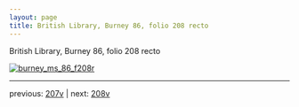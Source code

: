 ```yaml
---
layout: page
title: British Library, Burney 86, folio 208 recto
---
```


British Library, Burney 86, folio 208 recto

[![burney_ms_86_f208r](http://www.homermultitext.org/iipsrv?IIIF=/project/homer/pyramidal/deepzoom/bl/burney86imgs/v1/burney_ms_86_f208r.tif/full/800,/0/default.jpg)](http://www.homermultitext.org/ict2/?urn=urn:cite2:bl:burney86imgs.v1:burney_ms_86_f208r) 

---

previous:  [207v](../207v/) | next: [208v](../208v/)